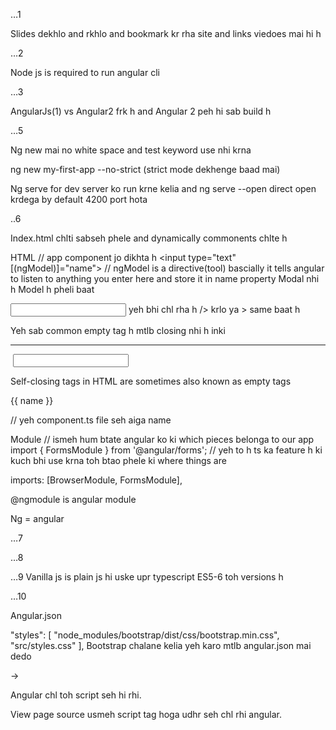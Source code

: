 
…1

Slides dekhlo and rkhlo and bookmark kr rha site and links viedoes mai hi h


…2

Node js is required to run angular cli


…3

AngularJs(1) vs Angular2 frk h and Angular 2 peh hi sab build h


…5

Ng new mai no white space and test keyword use nhi krna

ng new my-first-app --no-strict (strict mode dekhenge baad mai)

Ng serve for dev server ko run krne kelia and ng serve --open direct open krdega by default 4200 port hota


..6

Index.html chlti sabseh phele and dynamically commonents chlte h

HTML // app component jo dikhta h
<input type="text" [(ngModel)]="name"> // ngModel is a directive(tool) bascially it tells angular to listen to anything you enter here and store it in name property
Modal nhi h Model h pheli baat
 
<input type='text' /> yeh bhi chl rha h /> krlo ya > same baat h

Yeh sab common empty tag h mtlb closing nhi h inki
<br>
<hr>
<img>
<input>
<link>
<meta>

Self-closing tags in HTML are sometimes also known as empty tags

<p>{{ name }}</p> // yeh component.ts file seh aiga name

Module // ismeh hum btate angular ko ki which pieces belonga to our app
import { FormsModule } from '@angular/forms';  // yeh to h ts ka feature h ki kuch bhi use krna toh btao phele ki where things are

 imports: [BrowserModule, FormsModule],

@ngmodule is angular module

Ng = angular

…7

…8

…9
Vanilla js is plain js hi uske upr typescript ES5-6 toh versions h

…10

Angular.json 

 "styles": [
              "node_modules/bootstrap/dist/css/bootstrap.min.css",
              "src/styles.css"
            ],
Bootstrap chalane kelia yeh karo mtlb angular.json mai dedo



->

Angular chl toh script seh hi rhi.

View page source usmeh script tag hoga udhr seh chl rhi angular.
